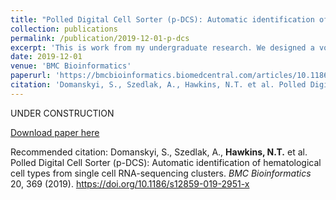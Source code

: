 ```yaml
---
title: "Polled Digital Cell Sorter (p-DCS): Automatic identification of hematological cell types from single cell RNA-sequencing clusters"
collection: publications
permalink: /publication/2019-12-01-p-dcs
excerpt: 'This is work from my undergraduate research. We designed a voting-based algorithm to identify cell types using prior knowledge. I contributed to the algorithm design, specifically implementing a cross-validation scheme to determine the optimal number of clusters in our data.'
date: 2019-12-01
venue: 'BMC Bioinformatics'
paperurl: 'https://bmcbioinformatics.biomedcentral.com/articles/10.1186/s12859-019-2951-x'
citation: 'Domanskyi, S., Szedlak, A., Hawkins, N.T. et al. Polled Digital Cell Sorter (p-DCS): Automatic identification of hematological cell types from single cell RNA-sequencing clusters. BMC Bioinformatics 20, 369 (2019). https://doi.org/10.1186/s12859-019-2951-x'
---
```


UNDER CONSTRUCTION

[Download paper here](../files/pdcs.pdf)

Recommended citation: Domanskyi, S., Szedlak, A., **Hawkins, N.T.** et al. Polled Digital Cell Sorter (p-DCS): Automatic identification of hematological cell types from single cell RNA-sequencing clusters. _BMC Bioinformatics_ 20, 369 (2019). https://doi.org/10.1186/s12859-019-2951-x